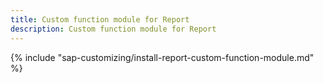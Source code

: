 ```yaml
---
title: Custom function module for Report
description: Custom function module for Report
---
```



{% include "sap-customizing/install-report-custom-function-module.md"  %}
